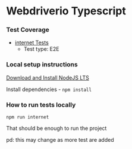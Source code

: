# Webdriverio Typescript

### Test Coverage

- [internet Tests](./test/specs/internet/)
  - Test type: E2E

### Local setup instructions

[Download and Install NodeJS LTS](https://nodejs.org/en/download/)

Install dependencies - `npm install`

### How to run tests locally

`npm run internet`

That should be enough to run the project

pd: this may change as more test are added
